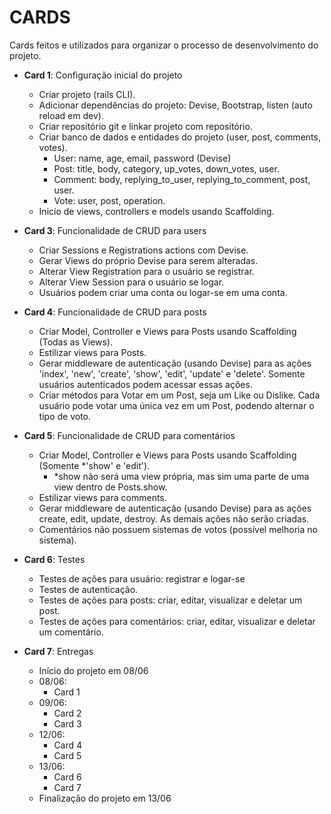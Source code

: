 # CARDS

Cards feitos e utilizados para organizar o processo de desenvolvimento do projeto.

- **Card 1**: Configuração inicial do projeto 
    - Criar projeto (rails CLI).
    - Adicionar dependências do projeto: Devise, Bootstrap, listen (auto reload em dev).
    - Criar repositório git e linkar projeto com repositório.
    - Criar banco de dados e entidades do projeto (user, post, comments, votes).
        - User: name, age, email, password (Devise)
        - Post: title, body, category, up_votes, down_votes, user.
        - Comment: body, replying_to_user, replying_to_comment, post, user.
        - Vote: user, post, operation.
    - Inicío de views, controllers e models usando Scaffolding.

- **Card 3**: Funcionalidade de CRUD para users
    - Criar Sessions e Registrations actions com Devise.
    - Gerar Views do próprio Devise para serem alteradas.
    - Alterar View Registration para o usuário se registrar.
    - Alterar View Session para o usuário se logar.
    - Usuários podem criar uma conta ou logar-se em uma conta.

- **Card 4**: Funcionalidade de CRUD para posts
    - Criar Model, Controller e Views para Posts usando Scaffolding (Todas as Views).
    - Estilizar views para Posts.
    - Gerar middleware de autenticação (usando Devise) para as ações 'index', 'new', 'create', 'show', 'edit', 'update' e 'delete'. Somente usuários autenticados podem acessar essas ações.
    - Criar métodos para Votar em um Post, seja um Like ou Dislike. Cada usuário pode votar uma única vez em um Post, podendo alternar o tipo de voto.

- **Card 5**: Funcionalidade de CRUD para comentários
    - Criar Model, Controller e Views para Posts usando Scaffolding (Somente *'show' e 'edit').
        - *show não será uma view própria, mas sim uma parte de uma view dentro de Posts.show.
    - Estilizar views para comments.
    - Gerar middleware de autenticação (usando Devise) para as ações create, edit, update, destroy. As demais ações não serão criadas.
    - Comentários não possuem sistemas de votos (possível melhoria no sistema).

- **Card 6**: Testes
    - Testes de ações para usuário: registrar e logar-se
    - Testes de autenticação.
    - Testes de ações para posts: criar, editar, visualizar e deletar um post.
    - Testes de ações para comentários: criar, editar, visualizar e deletar um comentário.

- **Card 7**: Entregas
    - Início do projeto em 08/06
    - 08/06: 
        - Card 1
    - 09/06: 
        - Card 2
        - Card 3
    - 12/06:
        - Card 4
        - Card 5
    - 13/06:
        - Card 6
        - Card 7
    - Finalização do projeto em 13/06
    